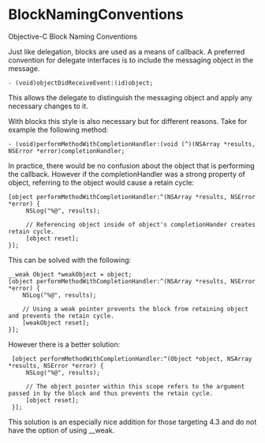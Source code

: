 BlockNamingConventions
======================

Objective-C Block Naming Conventions

Just like delegation, blocks are used as a means of callback. A preferred convention for delegate interfaces is to include the messaging object in the message.

    - (void)objectDidReceiveEvent:(id)object;

This allows the delegate to distinguish the messaging object and apply any necessary changes to it.

With blocks this style is also necessary but for different reasons. Take for example the following method:

    - (void)performMethodWithCompletionHandler:(void (^)(NSArray *results, NSError *error)completionHandler;
    
In practice, there would be no confusion about the object that is performing the callback. However if the completionHandler was a strong property of object, referring to the object would cause a retain cycle:

    [object performMethodWithCompletionHandler:^(NSArray *results, NSError *error) {        
         NSLog("%@", results);
     
         // Referencing object inside of object's completionHander creates retain cycle.
         [object reset];
    }];
    
This can be solved with the following:

    __weak Object *weakObject = object;
    [object performMethodWithCompletionHandler:^(NSArray *results, NSError *error) {
        NSLog("%@", results);
     
        // Using a weak pointer prevents the block from retaining object and prevents the retain cycle.
        [weakObject reset];
    }];
    
However there is a better solution:

     [object performMethodWithCompletionHandler:^(Object *object, NSArray *results, NSError *error) {
         NSLog("%@", results);

         // The object pointer within this scope refers to the argument passed in by the block and thus prevents the retain cycle.         
         [object reset];
     }];
     
This solution is an especially nice addition for those targeting 4.3 and do not have the option of using __weak.
